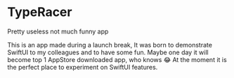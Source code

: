 # TypeRacer

Pretty useless not much funny app

This is an app made during a launch break, It was born to demonstrate SwiftUI to my colleagues and to have some fun. Maybe one day it will become top 1 AppStore downloaded app, who knows 😂 At the moment it is the perfect place to experiment on SwiftUI features.
